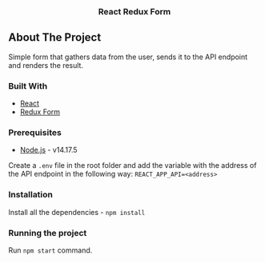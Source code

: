 <br />
<h3 align="center">React Redux Form</h3>

## About The Project

Simple form that gathers data from the user, sends it to the API endpoint and renders the result.

### Built With

- [React](https://reactjs.org/)
- [Redux Form](https://redux-form.com/)

### Prerequisites

- [Node.js](https://nodejs.org/en/download/) - v14.17.5

Create a `.env` file in the root folder and add the variable with the address of the API endpoint in the following way:
`REACT_APP_API=<address>`

### Installation

Install all the dependencies - `npm install`

### Running the project

Run `npm start` command.
